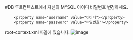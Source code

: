 #DB
루트컨텍스트에서 자신의 MYSQL 아이디 비밀번호 변경하세요.

		<property name="username" value="아이디"></property>
		<property name="password" value="비밀번호"></property>
root-context.xml 파일에 있습니다.
![image](https://user-images.githubusercontent.com/37204764/49183148-82867680-f39f-11e8-99c6-aacff57e678f.png)
